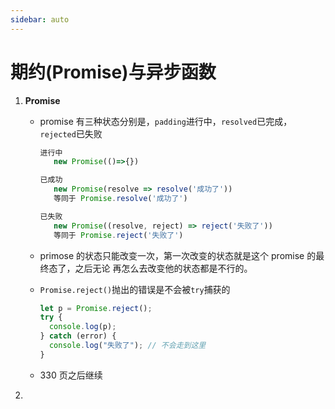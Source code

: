 ```yaml
---
sidebar: auto
---
```


# 期约(Promise)与异步函数

1. **Promise**

   - promise 有三种状态分别是，`padding`进行中，`resolved`已完成，`rejected`已失败

     ```js
     进行中
     	new Promise(()=>{})

     已成功
     	new Promise(resolve => resolve('成功了'))
     	等同于	Promise.resolve('成功了')

     已失败
     	new Promise((resolve, reject) => reject('失败了'))
     	等同于 Promise.reject('失败了')
     ```

   - primose 的状态只能改变一次，第一次改变的状态就是这个 promise 的最终态了，之后无论
     再怎么去改变他的状态都是不行的。

   - `Promise.reject()`抛出的错误是不会被`try`捕获的

     ```js
     let p = Promise.reject();
     try {
       console.log(p);
     } catch (error) {
       console.log("失败了"); // 不会走到这里
     }
     ```

   - 330 页之后继续

2.
